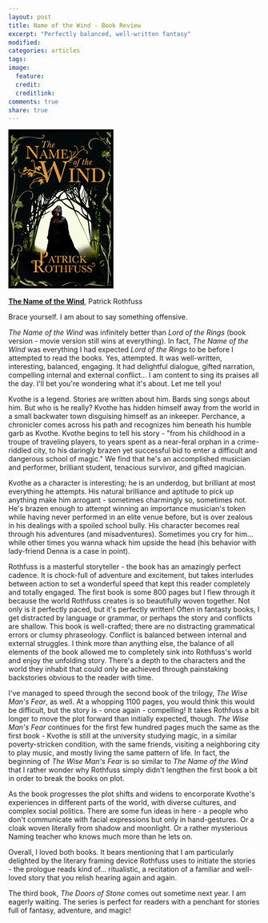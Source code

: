 ```yaml
---
layout: post
title: Name of the Wind - Book Review
excerpt: "Perfectly balanced, well-written fantasy"
modified:
categories: articles
tags:
image:
  feature:
  credit:
  creditlink:
comments: true
share: true
---
```


<img style="float: center; border: 5px solid black; height: 200" src="/images/name-of-the-wind.jpg">

[**The Name of the Wind**](http://www.amazon.com/Name-Wind-Kingkiller-Chronicle/dp/0756404746/ref=sr_1_1?s=books&ie=UTF8&qid=1437298364&sr=1-1&keywords=name+of+the+wind&pebp=1437298365619&perid=10FJZ4KEYJAPT3MYGPQR), Patrick Rothfuss


Brace yourself. I am about to say something offensive.

*The Name of the Wind* was infinitely better than *Lord of the Rings* (book version - movie version still wins at everything). In fact, *The Name of the Wind* was everything I had expected *Lord of the Rings* to be before I attempted to read the books. Yes, attempted. It was well-written, interesting, balanced, engaging. It had delightful dialogue, gifted narration, compelling internal and external conflict... I am content to sing its praises all the day. I'll bet you're wondering what it's about. Let me tell you!

Kvothe is a legend. Stories are written about him. Bards sing songs about him. But who is he really? Kvothe has hidden himself away from the world in a small backwater town disguising himself as an inkeeper. Perchance, a chronicler comes across his path and recognizes him beneath his humble garb as Kvothe. Kvothe begins to tell his story - "from his childhood in a troupe of traveling players, to years spent as a near-feral orphan in a crime-riddled city, to his daringly brazen yet successful bid to enter a difficult and dangerous school of magic." We find that he's an accomplished musician and performer, brilliant student, tenacious survivor, and gifted magician.

Kvothe as a character is interesting; he is an underdog, but brilliant at most everything he attempts. His natural brilliance and aptitude to pick up anything make him arrogant - sometimes charmingly so, sometimes not. He's brazen enough to attempt winning an importance musician's token while having never performed in an elite venue before, but is over zealous in his dealings with a spoiled school bully. His character becomes real through his adventures (and misadventures). Sometimes you cry for him... while other times you wanna whack him upside the head (his behavior with lady-friend Denna is a case in point).

Rothfuss is a masterful storyteller - the book has an amazingly perfect cadence. It is chock-full of adventure and excitement, but takes interludes between action to set a wonderful speed that kept this reader completely and totally engaged. The first book is some 800 pages but I flew through it because the world Rothfuss creates is so beautifully woven together. Not only is it perfectly paced, but it's perfectly written! Often in fantasty books, I get distracted by language or grammar, or perhaps the story and conflicts are shallow. This book is well-crafted; there are no distracting grammatical errors or clumsy phraseology. Conflict is balanced between internal and external struggles. I think more than anything else, the balance of all elements of the book allowed me to completely sink into Rothfuss's world and enjoy the unfolding story. There's a depth to the characters and the world they inhabit that could only be achieved through painstaking backstories obvious to the reader with time.

I've managed to speed through the second book of the trilogy, *The Wise Man's Fear*, as well. At a whopping 1100 pages, you would think this would be difficult, but the story is - once again - compelling! It takes Rothfuss a bit longer to move the plot forward than initially expected, though. *The Wise Man's Fear* continues for the first few hundred pages much the same as the first book - Kvothe is still at the university studying magic, in a similar poverty-stricken condition, with the same friends, visiting a neighboring city to play music, and mostly living the same pattern of life. In fact, the beginning of *The Wise Man's Fear* is so similar to *The Name of the Wind* that I rather wonder why Rothfuss simply didn't lengthen the first book a bit in order to break the books on plot.

As the book progresses the plot shifts and widens to encorporate Kvothe's experiences in different parts of the world, with diverse cultures, and complex social politics. There are some fun ideas in here - a people who don't communicate with facial expressions but only in hand-gestures. Or a cloak woven literally from shadow and moonlight. Or a rather mysterious Naming teacher who knows much more than he lets on.

Overall, I loved both books. It bears mentioning that I am particularly delighted by the literary framing device Rothfuss uses to initiate the stories - the prologue reads kind of... ritualistic, a recitation of a familiar and well-loved story that you relish hearing again and again.

The third book, *The Doors of Stone* comes out sometime next year. I am eagerly waiting. The series is perfect for readers with a penchant for stories full of fantasy, adventure, and magic!

